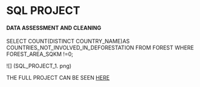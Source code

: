 # SQL PROJECT

#### DATA ASSESSMENT AND CLEANING 

SELECT COUNT(DISTINCT COUNTRY_NAME)AS COUNTRIES_NOT_INVOLVED_IN_DEFORESTATION FROM FOREST WHERE FOREST_AREA_SQKM !=0;

![] (SQL_PROJECT_1. png)








THE FULL PROJECT CAN BE SEEN [HERE](https://github.com/akpanmary46/SQL1/blob/main/PROJECT%20WORK.sql)
